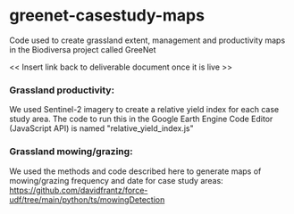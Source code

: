 # greenet-casestudy-maps
Code used to create grassland extent, management and productivity maps in the Biodiversa project called GreeNet

<< Insert link back to deliverable document once it is live >>

### Grassland productivity:
We used Sentinel-2 imagery to create a relative yield index for each case study area. The code to run this in the Google Earth Engine Code Editor (JavaScript API) is named "relative_yield_index.js"

### Grassland mowing/grazing:
We used the methods and code described here to generate maps of mowing/grazing frequency and date for case study areas: https://github.com/davidfrantz/force-udf/tree/main/python/ts/mowingDetection 
